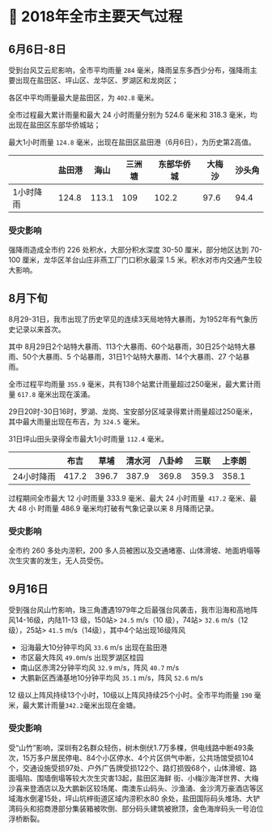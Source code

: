 # 🚧 2018年全市主要天气过程

## 6月6日-8日
受到台风艾云尼影响，全市平均雨量 `284` 毫米，降雨呈东多西少分布，强降雨主要出现在盐田区、坪山区、龙华区、罗湖区和龙岗区；

各区中平均雨量最大是盐田区，为 `402.8` 毫米。

全市过程最大累计雨量和最大 24 小时雨量分别为 524.6 毫米和 318.3 毫米，均出现在盐田区东部华侨城站；

最大1小时雨量 `124.8` 毫米，出现在盐田区盐田港（6月6日），为历史第2高值。

|       | 盐田港   | 海山    | 三洲塘 | 东部华侨城 | 大梅沙  | 沙头角  |
|-------|-------|-------|-----|-------|------|------|
| 1小时降雨 | 124.8 | 113.1 | 109 | 102.2 | 97.6 | 94.4 |

### 受灾影响
强降雨造成全市约 226 处积水，大部分积水深度 30-50 厘米，部分地区达到 70-100 厘米，龙华区羊台山庄非燕工厂门口积水最深 1.5 米。积水对市内交通产生较大影响。

## 8月下旬
8月29-31日，我市出现了历史罕见的连续3天局地特大暴雨，为1952年有气象历史记录以来首次。

其中 8月29日2个站特大暴雨、113个大暴雨、60个站暴雨，30日25个站特大暴雨、50个大暴雨、5 个站暴雨，31日1个站特大暴雨、14个大暴雨、27 个站暴雨。

全市过程平均雨量 `355.9` 毫米，共有138个站累计雨量超过250毫米，最大累计雨量 `617.8` 毫米出现在溪涌。

29日20时-30日16时，罗湖、龙岗、宝安部分区域录得累计雨量超过250毫米，其中最大雨量出现在布吉，为 `324.5` 毫米。

31日坪山田头录得全市最大1小时雨量 ` 112.4 ` 毫米。

|        | 布吉    | 草埔    | 清水河   | 八卦岭   | 三联    | 上李朗   |
|--------|-------|-------|-------|-------|-------|-------|
| 24小时降雨 | 417.2 | 396.7 | 387.9 | 369.8 | 359.3 | 358.1 |

过程期间全市最大 12 小时雨量 333.9 毫米、最大 24 小时雨量` 417.2` 毫米、最大 48 小 时雨量 486.9 毫米均打破有气象记录以来 8 月降雨记录。

### 受灾影响
全市约 260 多处内涝积，200 多人员被困以及交通堵塞、山体滑坡、地面坍塌等次生灾害的发生，无人员受伤。

## 9月16日
受到强台风山竹影响，珠三角遭遇1979年之后最强台风袭击，我市沿海和高地阵风14-16级，内陆11-13 级，150站> `24.5` m/s（10 级），74站> `32.6` m/s（12级），25站> `41.5` m/s（14级），其中4个站出现16级阵风

* 沿海最大10分钟平均风 `33.6` m/s 出现在盐田港
* 市区最大阵风 `49.0`m/s 出现罗湖区桂园
* 南山区赤湾2分钟平均风 `32.9` m/s，阵风 `40.7` m/s
* 大鹏新区西涌基地10分钟平均风 `35.1` m/s，阵风 `52.6` m/s

12 级以上阵风持续13个小时，10级以上阵风持续25个小时。全市平均雨量 `190` 毫米，最大累计雨量`342.2`毫米出现在金塘。

### 受灾影响
受“山竹”影响，深圳有2名群众轻伤，树木倒伏1.7万多棵，供电线路中断493条次，15万多户居民停电、84个小区停水、4个片区供气中断，公共场馆受损104个，交通设施受损97处、户外广告牌受损122个、路灯损毁68个，山体滑坡、路面塌陷、围墙倒塌等较大次生灾害13起，盐田区海鲜
街、小梅沙海洋世界、大梅沙喜来登酒店以及大鹏新区较场尾、南澳东山码头、沙渔涌、金沙湾万豪酒店等区域海水倒灌15处，坪山坑梓街道区域内涝积水80 余处，盐田国际码头堆场、大铲湾码头和招商港部分集装箱被吹倒、部分码头建筑被掀顶，金色海岸码头一号泊位浮桥断裂。
